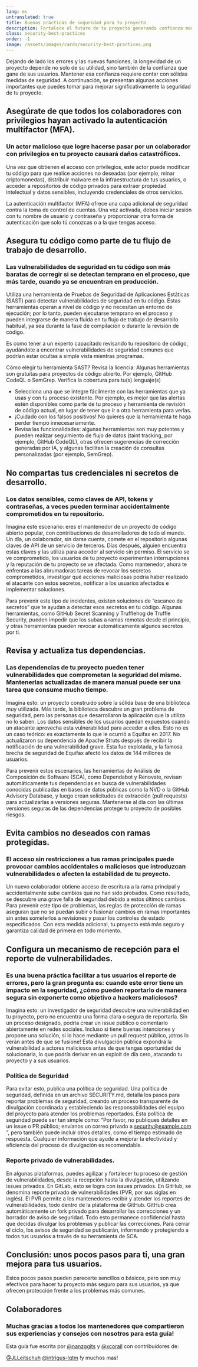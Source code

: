 ```yaml
---
lang: es
untranslated: true
title: Buenas prácticas de seguridad para tu proyecto
description: Fortalece el futuro de tu proyecto generando confianza mediante prácticas esenciales de seguridad — desde la autenticación multifactor (MFA) y el análisis de código hasta la gestión segura de dependencias y la notificación privada de vulnerabilidades.
class: security-best-practices
order: -1
image: /assets/images/cards/security-best-practices.png
---
```


Dejando de lado los errores y las nuevas funciones, la longevidad de un proyecto depende no solo de su utilidad, sino también de la confianza que gane de sus usuarios. Mantener esa confianza requiere contar con sólidas medidas de seguridad. A continuación, se presentan algunas acciones importantes que puedes tomar para mejorar significativamente la seguridad de tu proyecto.

## Asegúrate de que todos los colaboradores con privilegios hayan activado la autenticación multifactor (MFA).

### Un actor malicioso que logre hacerse pasar por un colaborador con privilegios en tu proyecto causará daños catastróficos.

Una vez que obtienen el acceso con privilegios, este actor puede modificar tu código para que realice acciones no deseadas (por ejemplo, minar criptomonedas), distribuir malware en la infraestructura de tus usuarios, o acceder a repositorios de código privados para extraer propiedad intelectual y datos sensibles, incluyendo credenciales de otros servicios.

La autenticación multifactor (MFA) ofrece una capa adicional de seguridad contra la toma de control de cuentas. Una vez activada, debes iniciar sesión con tu nombre de usuario y contraseña y proporcionar otra forma de autenticación que solo tú conozcas o a la que tengas acceso.

## Asegura tu código como parte de tu flujo de trabajo de desarrollo.

### Las vulnerabilidades de seguridad en tu código son más baratas de corregir si se detectan temprano en el proceso, que más tarde, cuando ya se encuentran en producción.

Utiliza una herramienta de Pruebas de Seguridad de Aplicaciones Estáticas (SAST) para detectar vulnerabilidades de seguridad en tu código. Estas herramientas operan a nivel de código y no necesitan un entorno de ejecución; por lo tanto, pueden ejecutarse temprano en el proceso y pueden integrarse de manera fluida en tu flujo de trabajo de desarrollo habitual, ya sea durante la fase de compilación o durante la revisión de código.

Es como tener a un experto capacitado revisando tu repositorio de código, ayudándote a encontrar vulnerabilidades de seguridad comunes que podrían estar ocultas a simple vista mientras programas.

Cómo elegir tu herramienta SAST?
Revisa la licencia: Algunas herramientas son gratuitas para proyectos de código abierto. Por ejemplo, GitHub CodeQL o SemGrep.
Verifica la cobertura para tu(s) lenguaje(s)

* Selecciona una que se integre fácilmente con las herramientas que ya usas y con tu proceso existente. Por ejemplo, es mejor que las alertas estén disponibles como parte de tu proceso y herramienta de revisión de código actual, en lugar de tener que ir a otra herramienta para verlas.
* ¡Cuidado con los falsos positivos! No quieres que la herramienta te haga perder tiempo innecesariamente.
* Revisa las funcionalidades: algunas herramientas son muy potentes y pueden realizar seguimiento de flujo de datos (taint tracking, por ejemplo, GitHub CodeQL), otras ofrecen sugerencias de corrección generadas por IA, y algunas facilitan la creación de consultas personalizadas (por ejemplo, SemGrep). 

## No compartas tus credenciales ni secretos de desarrollo.

### Los datos sensibles, como claves de API, tokens y contraseñas, a veces pueden terminar accidentalmente comprometidos en tu repositorio.

Imagina este escenario: eres el mantenedor de un proyecto de código abierto popular, con contribuciones de desarrolladores de todo el mundo. Un día, un colaborador, sin darse cuenta, comete en el repositorio algunas claves de API de un servicio de terceros. Días después, alguien encuentra estas claves y las utiliza para acceder al servicio sin permiso. El servicio se ve comprometido, los usuarios de tu proyecto experimentan interrupciones y la reputación de tu proyecto se ve afectada. Como mantenedor, ahora te enfrentas a las abrumadoras tareas de revocar los secretos comprometidos, investigar qué acciones maliciosas podría haber realizado el atacante con estos secretos, notificar a los usuarios afectados e implementar soluciones.

Para prevenir este tipo de incidentes, existen soluciones de “escaneo de secretos” que te ayudan a detectar esos secretos en tu código. Algunas herramientas, como GitHub Secret Scanning y Trufflehog de Truffle Security, pueden impedir que los subas a ramas remotas desde el principio, y otras herramientas pueden revocar automáticamente algunos secretos por ti.

## Revisa y actualiza tus dependencias.

### Las dependencias de tu proyecto pueden tener vulnerabilidades que comprometan la seguridad del mismo. Mantenerlas actualizadas de manera manual puede ser una tarea que consume mucho tiempo.

Imagina esto: un proyecto construido sobre la sólida base de una biblioteca muy utilizada. Más tarde, la biblioteca descubre un gran problema de seguridad, pero las personas que desarrollaron la aplicación que la utiliza no lo saben. Los datos sensibles de los usuarios quedan expuestos cuando un atacante aprovecha esta vulnerabilidad para acceder a ellos. Esto no es un caso teórico: es exactamente lo que le ocurrió a Equifax en 2017. No actualizaron su dependencia de Apache Struts después de recibir la notificación de una vulnerabilidad grave. Esta fue explotada, y la famosa brecha de seguridad de Equifax afectó los datos de 144 millones de usuarios.

Para prevenir estos escenarios, las herramientas de Análisis de Composición de Software (SCA), como Dependabot y Renovate, revisan automáticamente tus dependencias en busca de vulnerabilidades conocidas publicadas en bases de datos públicas como la NVD o la GitHub Advisory Database, y luego crean solicitudes de extracción (pull requests) para actualizarlas a versiones seguras. Mantenerse al día con las últimas versiones seguras de las dependencias protege tu proyecto de posibles riesgos.

## Evita cambios no deseados con ramas protegidas.

### El acceso sin restricciones a tus ramas principales puede provocar cambios accidentales o maliciosos que introduzcan vulnerabilidades o afecten la estabilidad de tu proyecto.

Un nuevo colaborador obtiene acceso de escritura a la rama principal y accidentalmente sube cambios que no han sido probados. Como resultado, se descubre una grave falla de seguridad debido a estos últimos cambios. Para prevenir este tipo de problemas, las reglas de protección de ramas aseguran que no se puedan subir o fusionar cambios en ramas importantes sin antes someterlos a revisiones y pasar los controles de estado especificados. Con esta medida adicional, tu proyecto está más seguro y garantiza calidad de primera en todo momento.

## Configura un mecanismo de recepción para el reporte de vulnerabilidades.

### Es una buena práctica facilitar a tus usuarios el reporte de errores, pero la gran pregunta es: cuando este error tiene un impacto en la seguridad, ¿cómo pueden reportarlo de manera segura sin exponerte como objetivo a hackers maliciosos?

Imagina esto: un investigador de seguridad descubre una vulnerabilidad en tu proyecto, pero no encuentra una forma clara o segura de reportarla. Sin un proceso designado, podría crear un issue público o comentarlo abiertamente en redes sociales. Incluso si tiene buenas intenciones y propone una solución, si lo hace mediante un pull request público, ¡otros lo verán antes de que se fusione! Esta divulgación pública expondrá la vulnerabilidad a actores maliciosos antes de que tengas oportunidad de solucionarla, lo que podría derivar en un exploit de día cero, atacando tu proyecto y a sus usuarios.

### Política de Seguridad

Para evitar esto, publica una política de seguridad. Una política de seguridad, definida en un archivo SECURITY.md, detalla los pasos para reportar problemas de seguridad, creando un proceso transparente de divulgación coordinada y estableciendo las responsabilidades del equipo del proyecto para atender los problemas reportados. Esta política de seguridad puede ser tan simple como: “Por favor, no publiques detalles en un issue o PR público; envíanos un correo privado a security@example.com
”, pero también puede incluir otros detalles, como el tiempo estimado de respuesta. Cualquier información que ayude a mejorar la efectividad y eficiencia del proceso de divulgación es recomendable.

### Reporte privado de vulnerabilidades.

En algunas plataformas, puedes agilizar y fortalecer tu proceso de gestión de vulnerabilidades, desde la recepción hasta la divulgación, utilizando issues privados. En GitLab, esto se logra con issues privados. En GitHub, se denomina reporte privado de vulnerabilidades (PVR, por sus siglas en inglés). El PVR permite a los mantenedores recibir y atender los reportes de vulnerabilidades, todo dentro de la plataforma de GitHub. GitHub crea automáticamente un fork privado para desarrollar las correcciones y un borrador de aviso de seguridad. Todo esto permanece confidencial hasta que decidas divulgar los problemas y publicar las correcciones. Para cerrar el ciclo, los avisos de seguridad se publicarán, informando y protegiendo a todos tus usuarios a través de su herramienta de SCA.

## Conclusión: unos pocos pasos para ti, una gran mejora para tus usuarios.

Estos pocos pasos pueden parecerte sencillos o básicos, pero son muy efectivos para hacer tu proyecto más seguro para sus usuarios, ya que ofrecen protección frente a los problemas más comunes.

## Colaboradores

### Muchas gracias a todos los mantenedores que compartieron sus experiencias y consejos con nosotros para esta guía!

Esta guía fue escrita por [@nanzggits](https://github.com/nanzggits) y [@xcorail](https://github.com/xcorail) con contribuidores de: 

[@JLLeitschuh](https://github.com/JLLeitschuh)
[@intrigus-lgtm](https://github.com/intrigus-lgtm) !y muchos mas!
